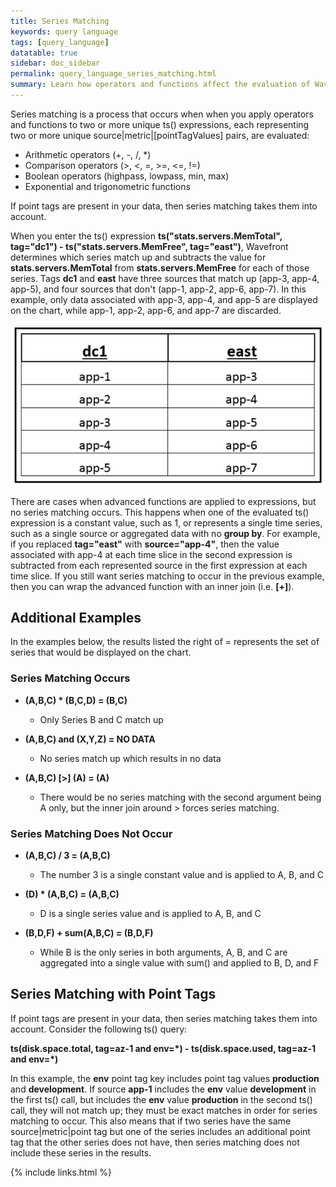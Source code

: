 ```yaml
---
title: Series Matching
keywords: query language
tags: [query_language]
datatable: true
sidebar: doc_sidebar
permalink: query_language_series_matching.html
summary: Learn how operators and functions affect the evaluation of Wavefront Query Language expressions.
---
```

Series matching is a process that occurs when when you apply operators and functions to two or more unique ts() expressions, each representing two or more unique source\|metric\|\[pointTagValues\] pairs, are evaluated:
 
- Arithmetic operators (+, -, /, *)
- Comparison operators (>, <, =, >=, <=, !=)
- Boolean operators (highpass, lowpass, min, max)
- Exponential and trigonometric functions

If point tags are present in your data, then series matching takes them into account. 
 
When you enter the ts() expression **ts("stats.servers.MemTotal", tag="dc1") - ts("stats.servers.MemFree", tag="east")**, Wavefront determines which series match up and subtracts the value for **stats.servers.MemTotal** from **stats.servers.MemFree** for each of those series. Tags **dc1** and **east** have three sources that match up (app-3, app-4, app-5), and four sources that don't (app-1, app-2, app-6, app-7). In this example, only data associated with app-3, app-4, and app-5 are displayed on the chart, while app-1, app-2, app-6, and app-7 are discarded.

![series matching](images/series_matching.png)

There are cases when advanced functions are applied to expressions, but no series matching occurs. This happens when one of the evaluated ts() expression is a constant value, such as 1, or represents a single time series, such as a single source or aggregated data with no **group by**. For example, if you replaced **tag="east"** with **source="app-4"**, then the value associated with app-4 at each time slice in the second expression is subtracted from each represented source in the first expression at each time slice. If you still want series matching to occur in the previous example, then you can wrap the advanced function with an inner join (i.e. **\[+\]**).

## Additional Examples
In the examples below, the results listed the right of = represents the set of series that would be displayed on the chart.
 
### Series Matching Occurs

- **(A,B,C) * (B,C,D) = (B,C)**
  - Only Series B and C match up
 
- **(A,B,C) and (X,Y,Z) = NO DATA**
  - No series match up which results in no data
 
- **(A,B,C) \[>\] (A) = (A)**
  - There would be no series matching with the second argument being A only, but the inner join around > forces series matching.
 
### Series Matching Does Not Occur

- **(A,B,C) / 3 = (A,B,C)**
  - The number 3 is a single constant value and is applied to A, B, and C
 
- **(D) * (A,B,C) = (A,B,C)**
  - D is a single series value and is applied to A, B, and C
 
- **(B,D,F) + sum(A,B,C) = (B,D,F)**
  - While B is the only series in both arguments, A, B, and C are aggregated into a single value with sum() and applied to B, D, and F
 
## Series Matching with Point Tags
If point tags are present in your data, then series matching takes them into account. Consider the following ts() query:
 
**ts(disk.space.total, tag=az-1 and env=\*) - ts(disk.space.used, tag=az-1 and env=*)**
 
In this example, the **env** point tag key includes point tag values **production** and **development**. If source **app-1** includes the **env** value **development** in the first ts() call, but includes the **env** value **production** in the second ts() call, they will not match up; they must be exact matches in order for series matching to occur. This also means that if two series have the same source\|metric\|point tag but one of the series includes an additional point tag that the other series does not have, then series matching does not include these series in the results.

{% include links.html %}